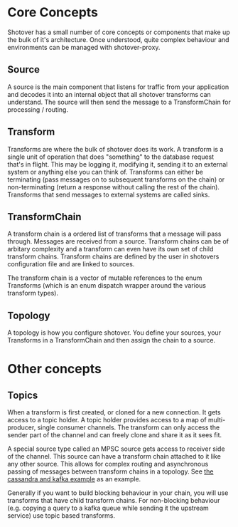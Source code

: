 # Core Concepts

Shotover has a small number of core concepts or components that make up the bulk of it's architecture. Once understood, quite complex behaviour and environments can be managed with shotover-proxy.

## Source

A source is the main component that listens for traffic from your application and decodes it into an internal object that all shotover transforms can understand. The source will then send the message to a TransformChain for processing / routing. 

## Transform

Transforms are where the bulk of shotover does its work. A transform is a single unit of operation that does "something" to the database request that's in flight. This may be logging it, modifying it, sending it to an external system or anything else you can think of. Transforms can either be terminating (pass messages on to subsequent transforms on the chain) or non-terminating (return a response without calling the rest of the chain). Transforms that send messages to external systems are called sinks. 

## TransformChain

A transform chain is a ordered list of transforms that a message will pass through. Messages are received from a source. Transform chains can be of arbitary complexity and a transform can even have its own set of child transform chains. Transform chains are defined by the user in shotovers configuration file and are linked to sources.

The transform chain is a vector of mutable references to the enum Transforms (which is an enum dispatch wrapper around the various transform types).

## Topology

A topology is how you configure shotover. You define your sources, your Transforms in a TransformChain and then assign the chain to a source.

# Other concepts

## Topics

When a transform is first created, or cloned for a new connection. It gets access to a topic holder. A topic holder provides access to a map of multi-producer, single consumer channels. The transform can only access the sender part of the channel and can freely clone and share it as it sees fit.

A special source type called an MPSC source gets access to receiver side of the channel. This source can have a transform chain attached to it like any other source. This allows for complex routing and asynchronous passing of messages between transform chains in a topology. See [the cassandra and kafka example](/examples/cass-redis-kafka) as an example.

Generally if you want to build blocking behaviour in your chain, you will use transforms that have child transform chains. For non-blocking behaviour (e.g. copying a query to a kafka queue while sending it the upstream service) use topic based transforms.
